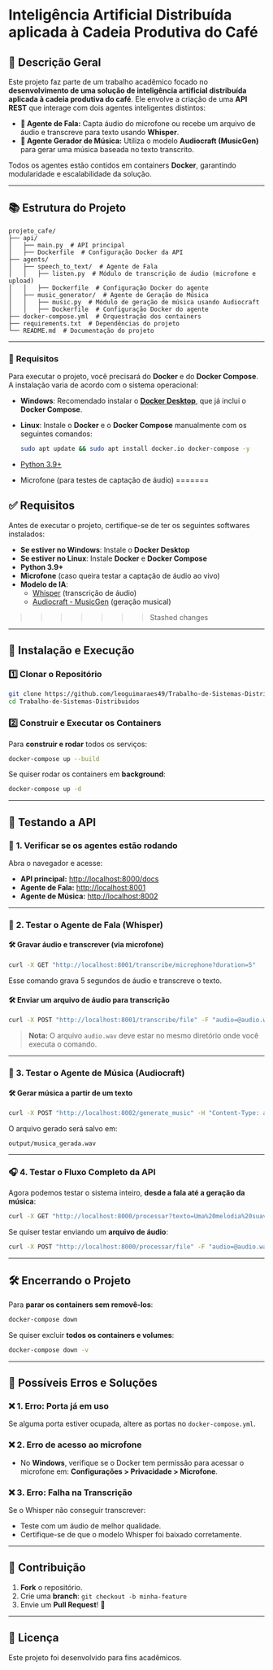 # Inteligência Artificial Distribuída aplicada à Cadeia Produtiva do Café

## 📌 Descrição Geral
Este projeto faz parte de um trabalho acadêmico focado no **desenvolvimento de uma solução de inteligência artificial distribuída aplicada à cadeia produtiva do café**. Ele envolve a criação de uma **API REST** que interage com dois agentes inteligentes distintos:

- **🎤 Agente de Fala:** Capta áudio do microfone ou recebe um arquivo de áudio e transcreve para texto usando **Whisper**.
- **🎵 Agente Gerador de Música:** Utiliza o modelo **Audiocraft (MusicGen)** para gerar uma música baseada no texto transcrito.

Todos os agentes estão contidos em containers **Docker**, garantindo modularidade e escalabilidade da solução.

---

## 📚 Estrutura do Projeto
```
projeto_cafe/
├── api/
│   ├── main.py  # API principal
│   ├── Dockerfile  # Configuração Docker da API
├── agents/
│   ├── speech_to_text/  # Agente de Fala
│   │   ├── listen.py  # Módulo de transcrição de áudio (microfone e upload)
│   │   ├── Dockerfile  # Configuração Docker do agente
│   ├── music_generator/  # Agente de Geração de Música
│   │   ├── music.py  # Módulo de geração de música usando Audiocraft
│   │   ├── Dockerfile  # Configuração Docker do agente
├── docker-compose.yml  # Orquestração dos containers
├── requirements.txt  # Dependências do projeto
└── README.md  # Documentação do projeto
```

---

### 📌 **Requisitos**
Para executar o projeto, você precisará do **Docker** e do **Docker Compose**. A instalação varia de acordo com o sistema operacional:

- **Windows**: Recomendado instalar o **[Docker Desktop](https://www.docker.com/products/docker-desktop/)**, que já inclui o **Docker Compose**.
- **Linux**: Instale o **Docker** e o **Docker Compose** manualmente com os seguintes comandos:

  ```sh
  sudo apt update && sudo apt install docker.io docker-compose -y

- [Python 3.9+](https://www.python.org/downloads/)
- Microfone (para testes de captação de áudio)
=======
## ✅ Requisitos
Antes de executar o projeto, certifique-se de ter os seguintes softwares instalados:

- **Se estiver no Windows**: Instale o **Docker Desktop**
- **Se estiver no Linux**: Instale **Docker** e **Docker Compose**
- **Python 3.9+**
- **Microfone** (caso queira testar a captação de áudio ao vivo)
- **Modelo de IA**:
  - [Whisper](https://github.com/openai/whisper) (transcrição de áudio)
  - [Audiocraft - MusicGen](https://github.com/facebookresearch/audiocraft) (geração musical)
>>>>>>> Stashed changes

---

## 🚀 Instalação e Execução

### 1️⃣ Clonar o Repositório
```sh
git clone https://github.com/leoguimaraes49/Trabalho-de-Sistemas-Distribuidos.git
cd Trabalho-de-Sistemas-Distribuidos
```

### 2️⃣ Construir e Executar os Containers
Para **construir e rodar** todos os serviços:
```sh
docker-compose up --build
```
Se quiser rodar os containers em **background**:
```sh
docker-compose up -d
```

---

## 🔎 Testando a API

### 📌 **1. Verificar se os agentes estão rodando**
Abra o navegador e acesse:
- **API principal:** [http://localhost:8000/docs](http://localhost:8000/docs)
- **Agente de Fala:** [http://localhost:8001](http://localhost:8001)
- **Agente de Música:** [http://localhost:8002](http://localhost:8002)

---

### 🎤 **2. Testar o Agente de Fala (Whisper)**
#### 🛠️ **Gravar áudio e transcrever (via microfone)**
```sh
curl -X GET "http://localhost:8001/transcribe/microphone?duration=5"
```
Esse comando grava 5 segundos de áudio e transcreve o texto.

#### 🛠️ **Enviar um arquivo de áudio para transcrição**
```sh
curl -X POST "http://localhost:8001/transcribe/file" -F "audio=@audio.wav"
```
> **Nota:** O arquivo `audio.wav` deve estar no mesmo diretório onde você executa o comando.

---

### 🎵 **3. Testar o Agente de Música (Audiocraft)**
#### 🛠️ **Gerar música a partir de um texto**
```sh
curl -X POST "http://localhost:8002/generate_music" -H "Content-Type: application/json" -d '{"prompt": "Uma melodia relaxante"}'
```
O arquivo gerado será salvo em:
```
output/musica_gerada.wav
```

---

### 🎧 **4. Testar o Fluxo Completo da API**
Agora podemos testar o sistema inteiro, **desde a fala até a geração da música**:
```sh
curl -X GET "http://localhost:8000/processar?texto=Uma%20melodia%20suave"
```
Se quiser testar enviando um **arquivo de áudio**:
```sh
curl -X POST "http://localhost:8000/processar/file" -F "audio=@audio.wav"
```

---

## 🛠️ Encerrando o Projeto
Para **parar os containers sem removê-los**:
```sh
docker-compose down
```
Se quiser excluir **todos os containers e volumes**:
```sh
docker-compose down -v
```

---

## 🚨 Possíveis Erros e Soluções

### ❌ **1. Erro: Porta já em uso**
Se alguma porta estiver ocupada, altere as portas no `docker-compose.yml`.

### ❌ **2. Erro de acesso ao microfone**
- No **Windows**, verifique se o Docker tem permissão para acessar o microfone em:
  **Configurações > Privacidade > Microfone**.

### ❌ **3. Erro: Falha na Transcrição**
Se o Whisper não conseguir transcrever:
- Teste com um áudio de melhor qualidade.
- Certifique-se de que o modelo Whisper foi baixado corretamente.

---

## 💪 Contribuição
1. **Fork** o repositório.
2. Crie uma **branch**: `git checkout -b minha-feature`
3. Envie um **Pull Request**! 🚀

---

## 📜 Licença
Este projeto foi desenvolvido para fins acadêmicos.





